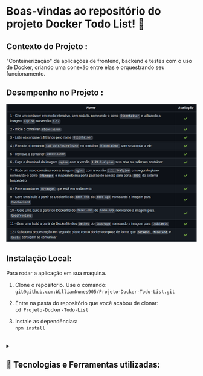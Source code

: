 # Boas-vindas ao repositório do projeto Docker Todo List! 🐋️
<h2>Contexto do Projeto :</h2>
"Conteinerização" de aplicações de frontend, backend e testes com o uso de Docker, criando uma conexão entre elas e orquestrando seu funcionamento.

## Desempenho no Projeto :
<img src="https://github.com/WilliamNunes905/Projeto-Docker-Todo-List/blob/main/Captura%20de%20tela%20de%202023-04-19%2021-59-40.png" alt="imagem.png" style="max-width: 100%;">

<br>
<h2>Instalação Local:</h2>
Para rodar a aplicação em sua maquina.

1. Clone o repositorio. Use o comando:</br>
  <code>git@github.com:WilliamNunes905/Projeto-Docker-Todo-List.git</code></br>

2. Entre na pasta do repositório que você acabou de clonar:</br>
    `cd Projeto-Docker-Todo-List`

3. Instale as dependências:</br>
<code>npm install</code>


<br>
<details>
  <summary><h2>🚀 Tecnologias e Ferramentas utilizadas:</h2></summary>
<h1 align='left'>
<img src="https://img.shields.io/badge/Docker-2CA5E0?style=for-the-badge&logo=docker&logoColor=white" />
</h1>
</details>
